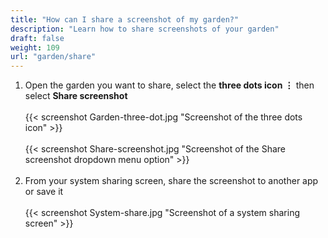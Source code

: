 ```yaml
---
title: "How can I share a screenshot of my garden?"
description: "Learn how to share screenshots of your garden"
draft: false
weight: 109
url: "garden/share"
---
```


1. Open the garden you want to share, select the **three dots icon ⋮** then select **Share screenshot**<br /><br />
{{< screenshot Garden-three-dot.jpg "Screenshot of the three dots icon" >}}<br /><br />
{{< screenshot Share-screenshot.jpg "Screenshot of the Share screenshot dropdown menu option" >}}<br /><br />
2. From your system sharing screen, share the screenshot to another app or save it<br /><br />
{{< screenshot System-share.jpg "Screenshot of a system sharing screen" >}}
